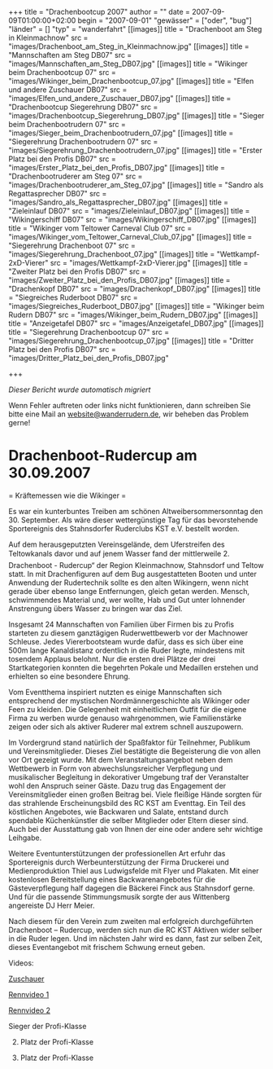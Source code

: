 +++
title = "Drachenbootcup 2007"
author = ""
date = 2007-09-09T01:00:00+02:00
begin = "2007-09-01"
"gewässer" = ["oder", "bug"]
"länder" = []
"typ" = "wanderfahrt"
[[images]]
title = "Drachenboot am Steg in Kleinmachnow"
src = "images/Drachenboot_am_Steg_in_Kleinmachnow.jpg"
[[images]]
title = "Mannschaften am Steg DB07"
src = "images/Mannschaften_am_Steg_DB07.jpg"
[[images]]
title = "Wikinger beim Drachenbootcup 07"
src = "images/Wikinger_beim_Drachenbootcup_07.jpg"
[[images]]
title = "Elfen und andere Zuschauer DB07"
src = "images/Elfen_und_andere_Zuschauer_DB07.jpg"
[[images]]
title = "Drachenbootcup Siegerehrung DB07"
src = "images/Drachenbootcup_Siegerehrung_DB07.jpg"
[[images]]
title = "Sieger beim Drachenbootrudern 07"
src = "images/Sieger_beim_Drachenbootrudern_07.jpg"
[[images]]
title = "Siegerehrung Drachenbootrudern 07"
src = "images/Siegerehrung_Drachenbootrudern_07.jpg"
[[images]]
title = "Erster Platz bei den Profis DB07"
src = "images/Erster_Platz_bei_den_Profis_DB07.jpg"
[[images]]
title = "Drachenbootruderer am Steg 07"
src = "images/Drachenbootruderer_am_Steg_07.jpg"
[[images]]
title = "Sandro als Regattasprecher DB07"
src = "images/Sandro_als_Regattasprecher_DB07.jpg"
[[images]]
title = "Zieleinlauf DB07"
src = "images/Zieleinlauf_DB07.jpg"
[[images]]
title = "Wikingerschiff DB07"
src = "images/Wikingerschiff_DB07.jpg"
[[images]]
title = "Wikinger vom Teltower Carneval Club 07"
src = "images/Wikinger_vom_Teltower_Carneval_Club_07.jpg"
[[images]]
title = "Siegerehrung Drachenboot 07"
src = "images/Siegerehrung_Drachenboot_07.jpg"
[[images]]
title = "Wettkampf-2xD-Vierer"
src = "images/Wettkampf-2xD-Vierer.jpg"
[[images]]
title = "Zweiter Platz bei den Profis DB07"
src = "images/Zweiter_Platz_bei_den_Profis_DB07.jpg"
[[images]]
title = "Drachenkopf DB07"
src = "images/Drachenkopf_DB07.jpg"
[[images]]
title = "Siegreiches Ruderboot DB07"
src = "images/Siegreiches_Ruderboot_DB07.jpg"
[[images]]
title = "Wikinger beim Rudern DB07"
src = "images/Wikinger_beim_Rudern_DB07.jpg"
[[images]]
title = "Anzeigetafel DB07"
src = "images/Anzeigetafel_DB07.jpg"
[[images]]
title = "Siegerehrung Drachenbootcup 07"
src = "images/Siegerehrung_Drachenbootcup_07.jpg"
[[images]]
title = "Dritter Platz bei den Profis DB07"
src = "images/Dritter_Platz_bei_den_Profis_DB07.jpg"

+++


*Dieser Bericht wurde automatisch migriert*

Wenn Fehler auftreten oder links nicht funktionieren, dann schreiben Sie bitte eine Mail an website@wanderrudern.de, wir beheben das Problem gerne!



# Drachenboot-Rudercup am 30.09.2007


= Kräftemessen wie die Wikinger =

Es war ein kunterbuntes Treiben am schönen Altweibersommersonntag den 30. September. Als wäre dieser wettergünstige Tag für das bevorstehende Sportereignis des Stahnsdorfer Ruderclubs KST e.V. bestellt worden.

Auf dem herausgeputzten Vereinsgelände, dem Uferstreifen des Teltowkanals davor und auf jenem Wasser fand der mittlerweile 2. Drachenboot - Rudercup“ der Region Kleinmachnow, Stahnsdorf und Teltow statt. In mit Drachenfiguren auf dem Bug ausgestatteten Booten und unter Anwendung der Rudertechnik sollte es den alten Wikingern, wenn nicht gerade über ebenso lange Entfernungen, gleich getan werden. Mensch, schwimmendes Material und, wer wollte, Hab und Gut unter lohnender Anstrengung übers Wasser zu bringen war das Ziel.

Insgesamt 24 Mannschaften von Familien über Firmen bis zu Profis starteten zu diesem ganztägigen Ruderwettbewerb vor der Machnower Schleuse. Jedes Viererbootsteam wurde dafür, dass es sich über eine 500m lange Kanaldistanz ordentlich in die Ruder legte, mindestens mit tosendem Applaus belohnt. Nur die ersten drei Plätze der drei Startkategorien konnten die begehrten Pokale und Medaillen erstehen und erhielten so eine besondere Ehrung.

Vom Eventthema inspiriert nutzten es einige Mannschaften sich entsprechend der mystischen Nordmännergeschichte als Wikinger oder Feen zu kleiden. Die Gelegenheit mit einheitlichem Outfit für die eigene Firma zu werben wurde genauso wahrgenommen, wie Familienstärke zeigen oder sich als aktiver Ruderer mal extrem schnell auszupowern.

Im Vordergrund stand natürlich der Spaßfaktor für Teilnehmer, Publikum und Vereinsmitglieder. Dieses Ziel bestätigte die Begeisterung die von allen vor Ort gezeigt wurde. Mit dem Veranstaltungsangebot neben dem Wettbewerb in Form von abwechslungsreicher Verpflegung und musikalischer Begleitung in dekorativer Umgebung traf der Veranstalter wohl den Anspruch seiner Gäste. Dazu trug das Engagement der Vereinsmitglieder einen großen Beitrag bei. Viele fleißige Hände sorgten für das strahlende Erscheinungsbild des RC KST am Eventtag. Ein Teil des köstlichen Angebotes, wie Backwaren und Salate, entstand durch spendable Küchenkünstler die selber Mitglieder oder Eltern dieser sind. Auch bei der Ausstattung gab von Ihnen der eine oder andere sehr wichtige Leihgabe.

Weitere Eventunterstützungen der professionellen Art erfuhr das Sportereignis durch Werbeunterstützung der Firma Druckerei und Medienproduktion Thiel aus Ludwigsfelde mit Flyer und Plakaten. Mit einer kostenlosen Bereitstellung eines Backwarenangebotes für die Gästeverpflegung half dagegen die Bäckerei Finck aus Stahnsdorf gerne. Und für die passende Stimmungsmusik sorgte der aus Wittenberg angereiste DJ Herr Meier.

Nach diesem für den Verein zum zweiten mal erfolgreich durchgeführten Drachenboot – Rudercup, werden sich nun die RC KST Aktiven wider selber in die Ruder legen. Und im nächsten Jahr wird es dann, fast zur selben Zeit, dieses Eventangebot mit frischem Schwung erneut geben.

Videos:

[Zuschauer](/berichte/2007/zuschauer_)

[Rennvideo 1](/berichte/2007/drachenboot_2007_-1)

[Rennvideo 2](/berichte/2007/ruderregatta_km)

Sieger der Profi-Klasse

2. Platz der Profi-Klasse

3. Platz der Profi-Klasse
